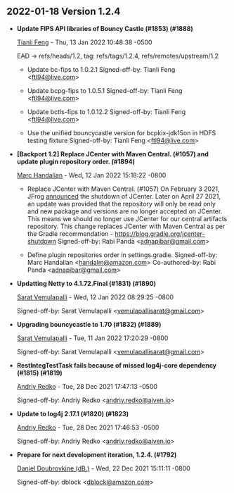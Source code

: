 ## 2022-01-18 Version 1.2.4

* __Update FIPS API libraries of Bouncy Castle (#1853) (#1888)__

    [Tianli Feng](mailto:ftl94@live.com) - Thu, 13 Jan 2022 10:48:38 -0500
    
    EAD -&gt; refs/heads/1.2, tag: refs/tags/1.2.4, refs/remotes/upstream/1.2
    * Update bc-fips to 1.0.2.1
     Signed-off-by: Tianli Feng &lt;ftl94@live.com&gt;
    
    * Update bcpg-fips to 1.0.5.1
     Signed-off-by: Tianli Feng &lt;ftl94@live.com&gt;
    
    * Update bctls-fips to 1.0.12.2
     Signed-off-by: Tianli Feng &lt;ftl94@live.com&gt;
    
    * Use the unified bouncycastle version for bcpkix-jdk15on in HDFS testing
    fixture
     Signed-off-by: Tianli Feng &lt;ftl94@live.com&gt;

* __[Backport 1.2] Replace JCenter with Maven Central. (#1057) and update plugin repository order. (#1894)__

    [Marc Handalian](mailto:handalm@amazon.com) - Wed, 12 Jan 2022 15:18:22 -0800
    
    
    * Replace JCenter with Maven Central. (#1057)
     On February 3 2021, JFrog
    [announced](https://jfrog.com/blog/into-the-sunset-bintray-jcenter-gocenter-and-chartcenter/)
    the shutdown of JCenter. Later on April 27 2021, an update was provided that
    the repository will only be read only and new package and versions are no
    longer accepted on JCenter.  This means we should no longer use JCenter for our
    central artifacts repository.
     This change replaces JCenter with Maven Central as per the Gradle
    recommendation - https://blog.gradle.org/jcenter-shutdown
     Signed-off-by: Rabi Panda &lt;adnapibar@gmail.com&gt;
    
    * Define plugin repositories order in settings.gradle.
     Signed-off-by: Marc Handalian &lt;handalm@amazon.com&gt;
     Co-authored-by: Rabi Panda &lt;adnapibar@gmail.com&gt;

* __Updatting Netty to 4.1.72.Final (#1831) (#1890)__

    [Sarat Vemulapalli](mailto:vemulapallisarat@gmail.com) - Wed, 12 Jan 2022 08:29:25 -0800
    
    
    Signed-off-by: Sarat Vemulapalli &lt;vemulapallisarat@gmail.com&gt;

* __Upgrading bouncycastle to 1.70 (#1832) (#1889)__

    [Sarat Vemulapalli](mailto:vemulapallisarat@gmail.com) - Tue, 11 Jan 2022 17:20:29 -0800
    
    
    Signed-off-by: Sarat Vemulapalli &lt;vemulapallisarat@gmail.com&gt;

* __RestIntegTestTask fails because of missed log4j-core dependency (#1815) (#1819)__

    [Andriy Redko](mailto:andriy.redko@aiven.io) - Tue, 28 Dec 2021 17:47:13 -0500
    
    
    Signed-off-by: Andriy Redko &lt;andriy.redko@aiven.io&gt;

* __Update to log4j 2.17.1 (#1820) (#1823)__

    [Andriy Redko](mailto:andriy.redko@aiven.io) - Tue, 28 Dec 2021 17:46:53 -0500
    
    
    Signed-off-by: Andriy Redko &lt;andriy.redko@aiven.io&gt;

* __Prepare for next development iteration, 1.2.4. (#1792)__

    [Daniel Doubrovkine (dB.)](mailto:dblock@dblock.org) - Wed, 22 Dec 2021 15:11:11 -0800
    
    
    Signed-off-by: dblock &lt;dblock@amazon.com&gt;


